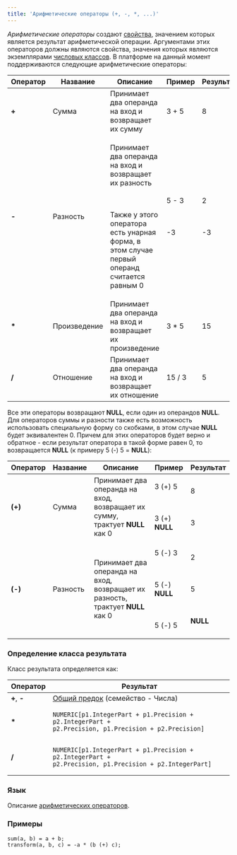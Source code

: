 ```yaml
---
title: 'Арифметические операторы (+, -, *, ...)'
---
```


*Арифметические операторы* создают [свойства](Properties.md), значением которых является результат арифметической операции. Аргументами этих операторов должны являются свойства, значения которых являются экземплярами [числовых классов](Built-in_classes.md). В платформе на данный момент поддерживаются следующие арифметические операторы:

|Оператор|Название|Описание|Пример|Результат|
|---|---|---|---|---|
|<strong>+</strong>|Сумма|Принимает два операнда на вход и возвращает их сумму|3 + 5|8|
|<strong>-</strong>|Разность|<p>Принимает два операнда на вход и возвращает их разность</p><br/><p>Также у этого оператора есть унарная форма, в этом случае первый операнд считается равным 0</p>|<p>5 - 3</p><br/><p>-3</p>|<p>2</p><br/><p>-3</p>|
|<strong>*</strong>|Произведение|Принимает два операнда на вход и возвращает их произведение|3 * 5|15|
|<strong>/</strong>|Отношение|Принимает два операнда на вход и возвращает их отношение|15 / 3|5|

Все эти операторы возвращают **NULL**, если один из операндов **NULL**. Для операторов суммы и разности также есть возможность использовать специальную форму со скобками, в этом случае **NULL** будет эквивалентен 0. Причем для этих операторов будет верно и обратное - если результат оператора в такой форме равен 0, то возвращается **NULL** (к примеру 5 (-) 5 = **NULL**):

|<strong>Оператор</strong>|<strong>Название</strong>|<strong>Описание</strong>|<strong>Пример</strong>|<strong>Результат</strong>|
|---|---|---|---|---|
|<strong>(+)</strong>|Сумма|Принимает два операнда на вход, возвращает их сумму, трактует <strong>NULL</strong> как 0|<p>3 (+) 5</p><br/><p>3 (+) <strong>NULL</strong></p>|<p>8</p><br/><p>3</p>|
|<strong>(-)</strong>|Разность|Принимает два операнда на вход, возвращает их разность, трактует <strong>NULL</strong> как 0|<p>5 (-) 3</p><br/><p>5 (-) <strong>NULL</strong></p><br/><p>5 (-) 5</p>|<p>2</p><br/><p>5</p><br/><p><strong>NULL</strong></p>|

### Определение класса результата

Класс результата определяется как:

|Оператор|Результат|
|---|---|
|<strong>+</strong>, <strong>-</strong>|[Общий предок](Built-in_classes.md#commonparentclass) (семейство - Числа)|
|<strong>*</strong>|<pre><code>NUMERIC[p1.IntegerPart + p1.Precision + p2.IntegerPart + p2.Precision, p1.Precision + p2.Precision]</code></pre>|
|<strong>/</strong>|<pre><code>NUMERIC[p1.IntegerPart + p1.Precision + p2.IntegerPart + p2.Precision, p1.Precision + p2.IntegerPart]</code></pre>|

 

### Язык

Описание [арифметических операторов](Arithmetic_operators.md).

### Примеры

```lsf
sum(a, b) = a + b;
transform(a, b, c) = -a * (b (+) c);
```
